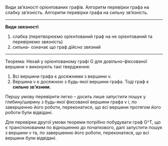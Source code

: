 Види зв’язності орієнтованих графів. Алгоритм перевірки графа на слабку зв’язність. Алгоритм перевірки графа на сильну зв’язність.

---
__Види звязності__
1) слабка (перетворюємо орієнтований граф на не орієнтований та перевіряємо звязність)
2) сильна- означає що граф дійсно звязний

---
Теорема: Нехай у орієнтованому графі G для довільно-фіксованої вершини v виконують такі твердження:
1) Всі вершини графа є досяжними з вершини v.
2) Вершина v є досяжною з будь-якої вершини графа.
Тоді граф є __сильно зв’язним.__

Першу умову перевірити легко – досить лише запустити пошук у глибину/ширину з будь-якої фіксованої вершини графа v і, по завершенню його роботи, переконатися, що всі вершини протягом його роботи були відвідані.

Для перевірки другої умови теореми потрібно побудувати граф G^T, що є транспонованим по відношенню до початкового, далі запустити пошук з вершини v та, по завершенню його роботи, переконатися, що всі вершини були відвідані.
